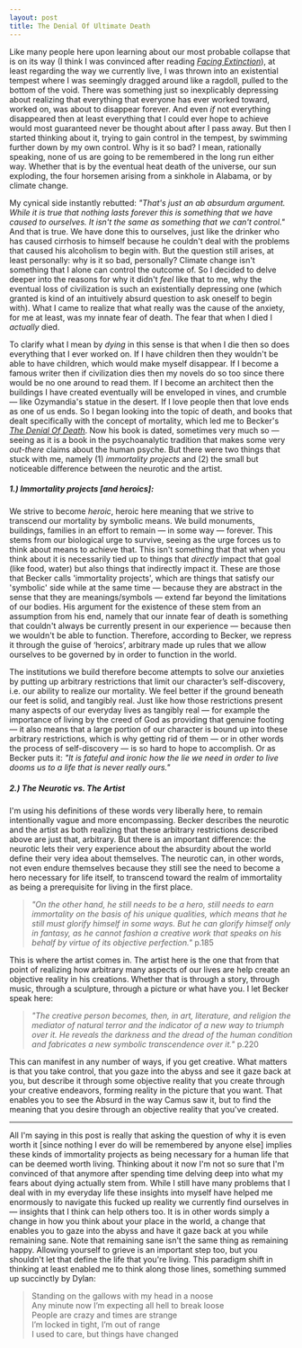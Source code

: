 ```yaml
---
layout: post
title: The Denial Of Ultimate Death
---
```


Like many people here upon learning about our most probable collapse that is on its way (I think I was convinced after reading [*Facing Extinction*](https://www.catherineingram.com/facingextinction/)), at least regarding the way we currently live, I was thrown into an existential tempest where I was seemingly dragged around like a ragdoll, pulled to the bottom of the void. There was something just so inexplicably depressing about realizing that everything that everyone has ever worked toward, worked on, was about to disappear forever. And even *if* not everything disappeared then at least everything that I could ever hope to achieve would most guaranteed never be thought about after I pass away. But then I started thinking about it, trying to gain control in the tempest, by swimming further down by my own control. Why is it so bad? I mean, rationally speaking, none of us are going to be remembered in the long run either way. Whether that is by the eventual heat death of the universe, our sun exploding, the four horsemen arising from a sinkhole in Alabama, or by climate change.

My cynical side instantly rebutted: *"That's just an ab absurdum argument. While it is true that nothing lasts forever this is something that we have caused to ourselves. It isn't the same as something that we can't control."* And that is true. We have done this to ourselves, just like the drinker who has caused cirrhosis to himself because he couldn't deal with the problems that caused his alcoholism to begin with. But the question still arises, at least personally: why is it so bad, personally? Climate change isn't something that I alone can control the outcome of. So I decided to delve deeper into the reasons for why it didn't *feel* like that to me, why the eventual loss of civilization is such an existentially depressing one (which granted is kind of an intuitively absurd question to ask oneself to begin with). What I came to realize that what really was the cause of the anxiety, for me at least, was my innate fear of death. The fear that when I died I *actually* died. 

To clarify what I mean by *dying* in this sense is that when I die then so does everything that I ever worked on. If I have children then they wouldn't be able to have children, which would make myself disappear. If I become a famous writer then if civilization dies then my novels do so too since there would be no one around to read them. If I become an architect then the buildings I have created eventually will be enveloped in vines, and crumble — like Ozymandia's statue in the desert. If I love people then that love ends as one of us ends. So I began looking into the topic of death, and books that dealt specifically with the concept of mortality, which led me to Becker's [*The Denial Of Death*](https://www.goodreads.com/book/show/2761.The_Denial_of_Death). Now his book is dated, sometimes very much so — seeing as it is a book in the psychoanalytic tradition that makes some very *out-there* claims about the human psyche. But there were two things that stuck with me, namely (1) *immortality projects* and (2) the small but noticeable difference between the neurotic and the artist.

##### 1.) Immortality projects [and heroics]: 

We strive to become *heroic*, heroic here meaning that we strive to transcend our mortality by symbolic means.  We build monuments, buildings, families in an effort to remain — in some way — forever. This stems from our biological urge to survive, seeing as the urge forces us to think about means to achieve that. This isn't something that that when you think about it is necessarily tied up to things that *directly* impact that goal (like food, water) but also things that indirectly impact it. These are those that Becker calls 'immortality projects', which are things that satisfy our 'symbolic' side while at the same time — because they are abstract in the sense that they are meanings/symbols — extend far beyond the limitations of our bodies. His argument for the existence of these stem from an assumption from his end, namely that our innate fear of death is something that couldn't always be currently present in our experience — because then we wouldn't be able to function. Therefore, according to Becker, we repress it through the guise of ‘heroics’,  arbitrary made up rules that we allow ourselves to be governed by in order to function in the world. 

The institutions we build therefore become attempts to solve our anxieties by putting up arbitrary restrictions that limit our character’s self-discovery, i.e. our ability to realize our mortality. We feel better if the ground beneath our feet is solid, and tangibly real. Just like how those restrictions present many aspects of our everyday lives as tangibly real — for example the importance of living by the creed of God as providing that genuine footing — it also means that a large portion of our character is bound up into these arbitrary restrictions, which is why getting rid of them — or in other words the process of self-discovery — is so hard to hope to accomplish. Or as Becker puts it: *"It is fateful and ironic how the lie we need in order to live dooms us to a life that is never really ours."*

##### 2.) The Neurotic vs. The Artist

I'm using his definitions of these words very liberally here, to remain intentionally vague and more encompassing. Becker describes the neurotic and the artist as both realizing that these arbitrary restrictions described above are just that, arbitrary. But there is an important difference: the neurotic lets their very experience about the absurdity about the world define their very idea about themselves. The neurotic can, in other words, not even endure themselves because they still see the need to become a hero necessary for life itself, to transcend toward the realm of immortality as being a prerequisite for living in the first place.

> *"On the other hand, he still needs to be a hero, still needs to earn immortality on the basis of his unique qualities, which means that he still must glorify himself in some ways. But he can glorify himself only in fantasy, as he cannot fashion a creative work that speaks on his behalf by virtue of its objective perfection."* p.185

This is where the artist comes in. The artist here is the one that from that point of realizing how arbitrary many aspects of our lives are help create an objective reality in his creations. Whether that is through a story, through music, through a sculpture, through a picture or what have you. I let Becker speak here: 

> *"The creative person becomes, then, in art, literature, and religion the mediator of natural terror and the indicator of a new way to triumph over it. He reveals the darkness and the dread of the human condition and fabricates a new symbolic transcendence over it."* p.220

This can manifest in any number of ways, if you get creative. What matters is that you take control, that you gaze into the abyss and see it gaze back at you, but describe it through some objective reality that you create through your creative endeavors, forming reality in the picture that you want. That enables you to see the Absurd in the way Camus saw it, but to find the meaning that you desire through an objective reality that you've created.

* * *

All I'm saying in this post is really that asking the question of why it is even worth it [since nothing I ever do will be remembered by anyone else] implies these kinds of immortality projects as being necessary for a human life that can be deemed worth living. Thinking about it now I'm not so sure that I'm convinced of that anymore after spending time delving deep into what my fears about dying actually stem from. While I still have many problems that I deal with in my everyday life these insights into myself have helped me enormously to navigate this fucked up reality we currently find ourselves in — insights that I think can help others too. It is in other words simply a change in how you think about your place in the world, a change that enables you to gaze into the abyss and have it gaze back at you while remaining sane. Note that remaining sane isn't the same thing as remaining happy. Allowing yourself to grieve is an important step too, but you shouldn't let that define the life that you're living. This paradigm shift in thinking at least enabled me to think along those lines, something summed up succinctly by Dylan:

> Standing on the gallows with my head in a noose  
> Any minute now I’m expecting all hell to break loose  
> People are crazy and times are strange  
> I’m locked in tight, I’m out of range  
> I used to care, but things have changed